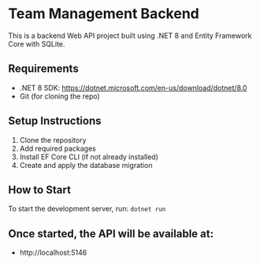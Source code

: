 # Team Management Backend

This is a backend Web API project built using .NET 8 and Entity Framework Core with SQLite.

## Requirements

- .NET 8 SDK: https://dotnet.microsoft.com/en-us/download/dotnet/8.0
- Git (for cloning the repo)

## Setup Instructions

1. Clone the repository
2. Add required packages
3. Install EF Core CLI (if not already installed)
4. Create and apply the database migration

## How to Start

To start the development server, run:
`dotnet run`

## Once started, the API will be available at:

- http://localhost:5146
